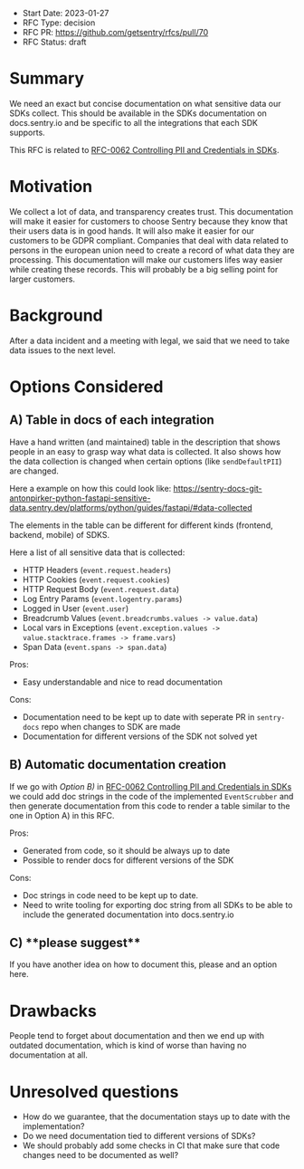 - Start Date: 2023-01-27
- RFC Type: decision
- RFC PR: https://github.com/getsentry/rfcs/pull/70
- RFC Status: draft

# Summary

We need an exact but concise documentation on what sensitive data our SDKs collect. This should be available in the SDKs documentation on docs.sentry.io and be specific to all the integrations that each SDK supports.

This RFC is related to [RFC-0062 Controlling PII and Credentials in SDKs](https://github.com/getsentry/rfcs/pull/62).

# Motivation

We collect a lot of data, and transparency creates trust. This documentation will make it easier for customers to choose Sentry because they know that their users data is in good hands.
It will also make it easier for our customers to be GDPR compliant. Companies that deal with data related to persons in the european union need to create a record of what data they are processing.
This documentation will make our customers lifes way easier while creating these records.
This will probably be a big selling point for larger customers.

# Background

After a data incident and a meeting with legal, we said that we need to take data issues to the next level.

# Options Considered

## A) Table in docs of each integration

Have a hand written (and maintained) table in the description that shows people in an easy to grasp way what data is collected. It also shows how the data collection is changed when certain options (like `sendDefaultPII`) are changed.

Here a example on how this could look like:
https://sentry-docs-git-antonpirker-python-fastapi-sensitive-data.sentry.dev/platforms/python/guides/fastapi/#data-collected

The elements in the table can be different for different kinds (frontend, backend, mobile) of SDKS.

Here a list of all sensitive data that is collected:

- HTTP Headers (`event.request.headers`)
- HTTP Cookies (`event.request.cookies`)
- HTTP Request Body (`event.request.data`)
- Log Entry Params (`event.logentry.params`)
- Logged in User (`event.user`)
- Breadcrumb Values (`event.breadcrumbs.values -> value.data`)
- Local vars in Exceptions (`event.exception.values -> value.stacktrace.frames -> frame.vars`)
- Span Data (`event.spans -> span.data`)

Pros:

- Easy understandable and nice to read documentation

Cons:

- Documentation need to be kept up to date with seperate PR in `sentry-docs` repo when changes to SDK are made
- Documentation for different versions of the SDK not solved yet

## B) Automatic documentation creation

If we go with _Option B)_ in [RFC-0062 Controlling PII and Credentials in SDKs](https://github.com/getsentry/rfcs/pull/62) we could add doc strings in the code of the implemented `EventScrubber` and then generate documentation from this code to render a table similar to the one in Option A) in this RFC.

Pros:

- Generated from code, so it should be always up to date
- Possible to render docs for different versions of the SDK

Cons:

- Doc strings in code need to be kept up to date.
- Need to write tooling for exporting doc string from all SDKs to be able to include the generated documentation into docs.sentry.io

## C) \*\*please suggest\*\*

If you have another idea on how to document this, please and an option here.

# Drawbacks

People tend to forget about documentation and then we end up with outdated documentation, which is kind of worse than having no documentation at all.

# Unresolved questions

- How do we guarantee, that the documentation stays up to date with the implementation?
- Do we need documentation tied to different versions of SDKs?
- We should probably add some checks in CI that make sure that code changes need to be documented as well?

